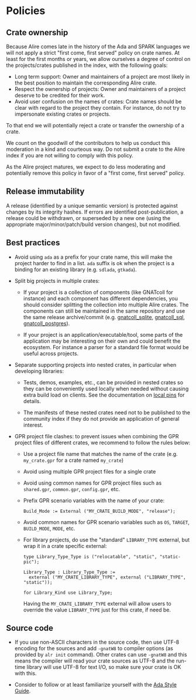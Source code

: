 # Policies

## Crate ownership

Because Alire comes late in the history of the Ada and SPARK languages we will
not apply a strict "first come, first served" policy on crate names. At least for
the first months or years, we allow ourselves a degree of control on the
projects/crates published in the index, with the following goals:

- Long term support: Owner and maintainers of a project are most likely in the
  best position to maintain the corresponding Alire crate.
- Respect the ownership of projects: Owner and maintainers of a project deserve
  to be credited for their work.
- Avoid user confusion on the names of crates: Crate names should be clear with
  regard to the project they contain. For instance, do not try to impersonate
  existing crates or projects.

To that end we will potentially reject a crate or transfer the ownership of
a crate.

We count on the goodwill of the contributors to help us conduct this moderation
in a kind and courteous way. Do not submit a crate to the Alire index if you
are not willing to comply with this policy.

As the Alire project matures, we expect to do less moderating and potentially
remove this policy in favor of a "first come, first served" policy.

## Release immutability

A release (identified by a unique semantic version) is protected against
changes by its integrity hashes. If errors are identified post-publication, a
release could be withdrawn, or superseded by a new one (using the appropriate
major/minor/patch/build version changes), but not modified.

## Best practices

 - Avoid using `ada` as a prefix for your crate name, this will make the
   project harder to find in a list. `ada` suffix is ok when the project is a
   binding for an existing library (e.g. `sdlada`, `gtkada`).

 - Split big projects in multiple crates:

    - If your project is a collection of components (like GNATcoll for
      instance) and each component has different dependencies, you should
      consider splitting the collection into multiple Alire crates. The
      components can still be maintained in the same repository and use the
      same release archive/commit (e.g.
      [gnatcoll_sqlite](https://alire.ada.dev/crates/gnatcoll_sqlite),
      [gnatcoll_sql](https://alire.ada.dev/crates/gnatcoll_sql),
      [gnatcoll_postgres](https://alire.ada.dev/crates/gnatcoll_postgres)).

    - If your project is an application/executable/tool, some parts of the
      application may be interesting on their own and could benefit the
      ecosystem. For instance a parser for a standard file format would be
      useful across projects.

- Separate supporting projects into nested crates, in particular when
  developing libraries:

  - Tests, demos, examples, etc., can be provided in nested crates so they can
    be conveniently used locally when needed without causing extra build load
    on clients. See the documentation on
    [local pins](catalog-format-spec.md#using-pins-for-crate-testing) for
    details.

  - The manifests of these nested crates need not to be published to the
    community index if they do not provide an application of general interest.

 - GPR project file clashes: to prevent issues when combining the GPR project
   files of different crates, we recommend to follow the rules below:

    - Use a project file name that matches the name of the crate (e.g.
      `my_crate.gpr` for a crate named `my_crate`)

    - Avoid using multiple GPR project files for a single crate

    - Avoid using common names for GPR project files such as `shared.gpr`,
      `common.gpr`, `config.gpr`, etc.

    - Prefix GPR scenario variables with the name of your crate:
      ```
      Build_Mode := External ("MY_CRATE_BUILD_MODE", "release");
      ```

    - Avoid common names for GPR scenario variables such as `OS`, `TARGET`,
      `BUILD_MODE`, `MODE`, etc.

    - For library projects, do use the "standard" `LIBRARY_TYPE` external, but
      wrap it in a crate specific external:

      ```
      type Library_Type_Type is ("relocatable", "static", "static-pic");

      Library_Type : Library_Type_Type :=
        external ("MY_CRATE_LIBRARY_TYPE", external ("LIBRARY_TYPE", "static"));

      for Library_Kind use Library_Type;
      ```
      Having the `MY_CRATE_LIBRARY_TYPE` external will allow users to override
      the value `LIBRARY_TYPE` just for this crate, if need be.

## Source code

 - If you use non-ASCII characters in the source code, then use UTF-8 encoding
   for the sources and add `-gnatW8` to compiler options (as provided by
  `alr init` command). Other crates can use `-gnatW8` and this means the
   compiler will read your crate sources as UTF-8 and the run-time library
   will use UTF-8 for text I/O, so make sure your crate is OK with this.

 - Consider to follow or at least familiarize yourself with the
   [Ada Style Guide](https://ada-lang.io/docs/style-guide/Ada_Style_Guide).
